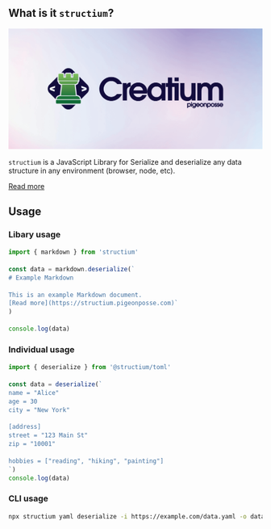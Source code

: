 ## What is it `structium`?

![BANNER](https://github.com/pigeonposse/structium/blob/main/docs/public/banner.png?raw=true)

`structium` is a JavaScript Library for Serialize and deserialize any data structure in any environment (browser, node, etc).

[Read more](https://www.npmjs.com/package/structium)

## Usage 

### Libary usage

```js
import { markdown } from 'structium'

const data = markdown.deserialize(`
# Example Markdown

This is an example Markdown document.
[Read more](https://structium.pigeonposse.com)`
)

console.log(data)

```

### Individual usage

```js
import { deserialize } from '@structium/toml'

const data = deserialize(`
name = "Alice"
age = 30
city = "New York"

[address]
street = "123 Main St"
zip = "10001"

hobbies = ["reading", "hiking", "painting"]
`)
console.log(data)

```

### CLI usage

```bash
npx structium yaml deserialize -i https://example.com/data.yaml -o data.json
```


